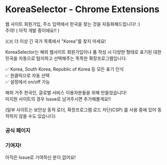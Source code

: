 # KoreaSelector - Chrome Extensions
웹 사이트 회원가입, 주소 입력에서 한국을 찾는 것을 자동화해드립니다! :)  
주의! ( 아직 개발 중이에요!! )  

🇰🇷 더 이상 긴 국가 목록에서 "Korea"를 찾지 마세요!  

KoreaSelector는 해외 웹사이트 회원가입이나 폼 작성 시 
다양한 형태로 표기된 대한민국을 자동으로 탐지하고 선택해주는 
똑똑한 확장프로그램입니다.  

✅ Korea, South Korea, Republic of Korea 등 모든 표기 인식  
✅ 원클릭으로 자동 선택  
✅ 설정에서 on/off 가능  
  
해외 거주 한국인, 글로벌 서비스 이용자분들을 위해 만들었습니다!  
미지원 사이트의 경우 Issue로 남겨주시면 추가해볼게요!! 

(일부 사이트는 보안상 동적 로더, 확장프로그램 로드 차단(CSP) 를 사용 중에 있어 동작하지 않을 수도 있습니다)  

### 공식 페이지


### 기여자!
아직은 Issue로 기여하신 분이 없어요!  